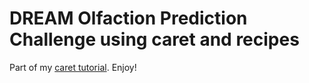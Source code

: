 # DREAM Olfaction Prediction Challenge using caret and recipes

Part of my [caret tutorial](https://poissonisfish.wordpress.com/2018/11/16/the-all-new-caret-interface-in-r/). Enjoy!